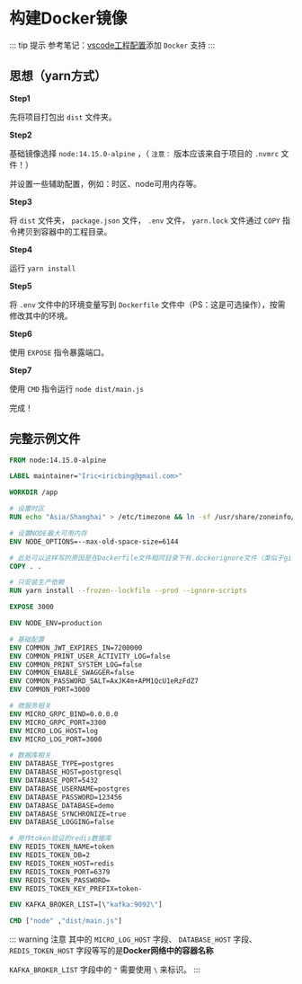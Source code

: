 # 构建Docker镜像

::: tip 提示
参考笔记：[vscode工程配置](../配置篇/vscode工程配置.md)添加 `Docker` 支持
:::

## 思想（yarn方式）

**Step1**

先将项目打包出 `dist` 文件夹。

**Step2**

基础镜像选择 `node:14.15.0-alpine` ，（ `注意：` 版本应该来自于项目的 `.nvmrc` 文件！）

并设置一些辅助配置，例如：时区、node可用内存等。

**Step3**

将 `dist` 文件夹， `package.json` 文件， `.env` 文件， `yarn.lock` 文件通过 `COPY` 指令拷贝到容器中的工程目录。

**Step4**

运行 `yarn install`

**Step5**

将 `.env` 文件中的环境变量写到 `Dockerfile` 文件中（PS：这是可选操作），按需修改其中的环境。

**Step6**

使用 `EXPOSE` 指令暴露端口。

**Step7**

使用 `CMD` 指令运行 `node dist/main.js`

完成！

## 完整示例文件

```Dockerfile
FROM node:14.15.0-alpine

LABEL maintainer="Iric<iricbing@gmail.com>"

WORKDIR /app

# 设置时区
RUN echo "Asia/Shanghai" > /etc/timezone && ln -sf /usr/share/zoneinfo/Asia/Shanghai /etc/localtime 

# 设置NODE最大可用内存
ENV NODE_OPTIONS=--max-old-space-size=6144

# 此处可以这样写的原因是在Dockerfile文件相同目录下有.dockerignore文件（类似于git提交时的.gitignore文件）
COPY . .    

# 只安装生产依赖
RUN yarn install --frozen--lockfile --prod --ignore-scripts

EXPOSE 3000

ENV NODE_ENV=production

# 基础配置
ENV COMMON_JWT_EXPIRES_IN=7200000
ENV COMMON_PRINT_USER_ACTIVITY_LOG=false
ENV COMMON_PRINT_SYSTEM_LOG=false
ENV COMMON_ENABLE_SWAGGER=false
ENV COMMON_PASSWORD_SALT=AxJK4m+APM1QcU1eRzFdZ7
ENV COMMON_PORT=3000

# 微服务相关
ENV MICRO_GRPC_BIND=0.0.0.0
ENV MICRO_GRPC_PORT=3300
ENV MICRO_LOG_HOST=log    
ENV MICRO_LOG_PORT=3000

# 数据库相关
ENV DATABASE_TYPE=postgres
ENV DATABASE_HOST=postgresql
ENV DATABASE_PORT=5432
ENV DATABASE_USERNAME=postgres
ENV DATABASE_PASSWORD=123456
ENV DATABASE_DATABASE=demo
ENV DATABASE_SYNCHRONIZE=true
ENV DATABASE_LOGGING=false

# 用作token验证的redis数据库
ENV REDIS_TOKEN_NAME=token
ENV REDIS_TOKEN_DB=2
ENV REDIS_TOKEN_HOST=redis
ENV REDIS_TOKEN_PORT=6379
ENV REDIS_TOKEN_PASSWORD=
ENV REDIS_TOKEN_KEY_PREFIX=token-

ENV KAFKA_BROKER_LIST=[\"kafka:9092\"]

CMD ["node" ,"dist/main.js"]
```

::: warning 注意
其中的 `MICRO_LOG_HOST` 字段、 `DATABASE_HOST` 字段、 `REDIS_TOKEN_HOST` 字段等写的是**Docker网络中的容器名称**

`KAFKA_BROKER_LIST` 字段中的 `"` 需要使用 `\` 来标识。
:::